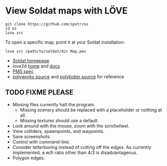 # View Soldat maps with LÖVE

```
git clone https://github.com/spxtr/os
cd os
love src
```

To open a specific map, point it at your Soldat installation:

```
love src /path/to/soldat/dir Map.pms
```

* [Soldat homepage](https://soldat.pl/)
* love2d [home](https://love2d.org/) and [docs](https://love2d.org/wiki/love)
* [PMS spec](https://wiki.soldat.pl/index.php/Map)
* [polyworks source](https://github.com/Soldat/polyworks) and [polybobin source](https://github.com/Soldat/polybobin) for reference

## TODO FIXME PLEASE

* Missing files currently halt the program.
  * Missing scenery should be replaced with a placeholder or nothing at all.
  * Missing textures should use a default.
* Look around with the mouse, zoom with the scrollwheel.
* View colliders, spawnpoints, and waypoints.
* Save screenshots.
* Control with command-line.
* Consider letterboxing instead of cutting off the edges. As currently
  implemented, a w/h ratio other than 4/3 is disadvantageous.
* Polygon edges.
